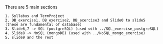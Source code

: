 There are 5 main sections

    1. Syllabus and TermProject
    2. DB_exercise1, DB_exercise2, DB_exercise3 and Slide0 to slide5 (these are fundamental of database)
    3. Slide6,7 -> SQL (postgreSQL) (used with ../SQL_exercise_postgreSQL)
    4. Slide8 -> NoSQL (mongoDB) (used with ../NoSQL_mongo_exercise)
    5. slide9 and the rest